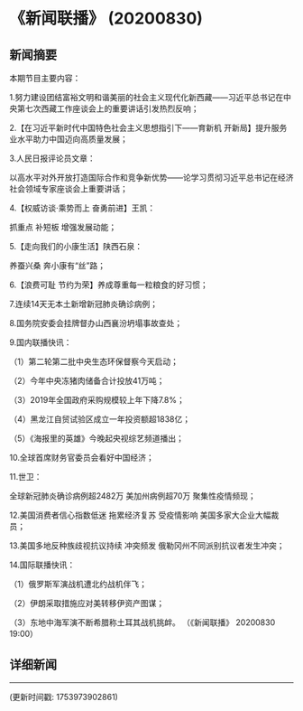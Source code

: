 # 《新闻联播》 (20200830)

## 新闻摘要

本期节目主要内容：

 1.努力建设团结富裕文明和谐美丽的社会主义现代化新西藏——习近平总书记在中央第七次西藏工作座谈会上的重要讲话引发热烈反响；

 2.【在习近平新时代中国特色社会主义思想指引下——育新机 开新局】提升服务业水平助力中国迈向高质量发展；

 3.人民日报评论员文章：

以高水平对外开放打造国际合作和竞争新优势——论学习贯彻习近平总书记在经济社会领域专家座谈会上重要讲话；

 4.【权威访谈·乘势而上 奋勇前进】王凯：

抓重点 补短板 增强发展动能；

 5.【走向我们的小康生活】陕西石泉：

养蚕兴桑 奔小康有“丝”路；

 6.【浪费可耻 节约为荣】养成尊重每一粒粮食的好习惯；

 7.连续14天无本土新增新冠肺炎确诊病例；

 8.国务院安委会挂牌督办山西襄汾坍塌事故查处；

 9.国内联播快讯：

 （1）第二轮第二批中央生态环保督察今天启动；

 （2）今年中央冻猪肉储备合计投放41万吨；

 （3）2019年全国政府采购规模较上年下降7.8%；

 （4）黑龙江自贸试验区成立一年投资额超1838亿；

 （5）《海报里的英雄》今晚起央视综艺频道播出；

 10.全球首席财务官委员会看好中国经济；

 11.世卫：

全球新冠肺炎确诊病例超2482万 美加州病例超70万 聚集性疫情频现；

 12.美国消费者信心指数低迷 拖累经济复苏 受疫情影响 美国多家大企业大幅裁员；

 13.美国多地反种族歧视抗议持续 冲突频发 俄勒冈州不同派别抗议者发生冲突；

 14.国际联播快讯：

 （1）俄罗斯军演战机遭北约战机伴飞；

 （2）伊朗采取措施应对美转移伊资产图谋；

 （3）东地中海军演不断希腊称土耳其战机挑衅。 （《新闻联播》 20200830 19:00）

## 详细新闻

---

(更新时间戳: 1753973902861)

